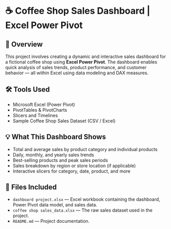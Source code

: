 # ☕ Coffee Shop Sales Dashboard | Excel Power Pivot

## 📌 Overview
This project involves creating a dynamic and interactive sales dashboard for a fictional coffee shop using **Excel Power Pivot**. The dashboard enables quick analysis of sales trends, product performance, and customer behavior — all within Excel using data modeling and DAX measures.

## 🛠 Tools Used
- Microsoft Excel (Power Pivot)
- PivotTables & PivotCharts
- Slicers and Timelines
- Sample Coffee Shop Sales Dataset (CSV / Excel)

## 💡 What This Dashboard Shows
- Total and average sales by product category and individual products
- Daily, monthly, and yearly sales trends
- Best-selling products and peak sales periods
- Sales breakdown by region or store location (if applicable)
- Interactive slicers for category, date, product, and more

## 📁 Files Included
- `dashboard project.xlsx` — Excel workbook containing the dashboard, Power Pivot data model, and sales data.
- `coffee shop sales_data.xlsx` — The raw sales dataset used in the project.
- `README.md` — Project documentation.


